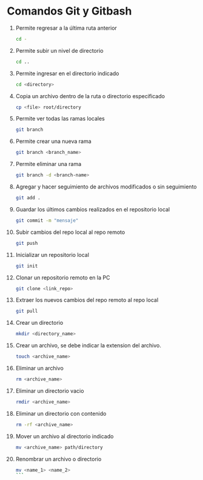 # Comandos Git y Gitbash

1. Permite regresar a la última ruta anterior
    ```bash
    cd -
    ```
2. Permite subir un nivel de directorio
    ```bash
    cd ..
    ```

3. Permite ingresar en el directorio indicado
    ```bash
    cd <directory>
    ```

4. Copia un archivo dentro de la ruta o directorio especificado
    ```bash
    cp <file> root/directory
    ```

5. Permite ver todas las ramas locales
    ```bash
    git branch
    ```

6. Permite crear una nueva rama
    ```bash
    git branch <branch_name>
    ```

7. Permite eliminar una rama
    ```bash
    git branch -d <branch-name>
    ``` 

8. Agregar y hacer seguimiento de archivos modificados o sin seguimiento
    ```bash
    git add .

    ```

9. Guardar los últimos cambios realizados en el repositorio local
    ```bash
    git commit -m "mensaje"
    ```

10. Subir cambios del repo local al repo remoto
    ```bash
    git push
    ```

11. Inicializar un repositorio local
    ```bash
    git init
    ```

12. Clonar un repositorio remoto en la PC
    ```bash
    git clone <link_repo>
    ```

13. Extraer los nuevos cambios del repo remoto al repo local
    ```bash
    git pull
    ```

14. Crear un directorio
    ```bash
    mkdir <directory_name>
    ```

15. Crear un archivo, se debe indicar la extension del archivo.
    ```bash
    touch <archive_name>
    ```

16. Eliminar un archivo
    ```bash
    rm <archive_name>
    ```

17. Eliminar un directorio vacio
    ```bash
    rmdir <archive_name>
    ```

18. Eliminar un directorio con contenido
    ```bash
    rm -rf <archive_name>
    ```

19. Mover un archivo al directorio indicado
    ```bash
    mv <archive_name> path/directory
    ```

20. Renombrar un archivo o directorio
    ````bash
    mv <name_1> <name_2>
    ```